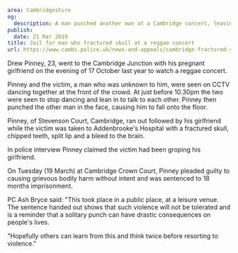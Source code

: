```yaml
area: Cambridgeshire
og:
  description: A man punched another man at a Cambridge concert, leaving him in hospital with a bleed to the brain.
publish:
  date: 21 Mar 2019
title: Jail for man who fractured skull at a reggae concert
url: https://www.cambs.police.uk/news-and-appeals/cambridge-fractured-skull-jail
```

Drew Pinney, 23, went to the Cambridge Junction with his pregnant girlfriend on the evening of 17 October last year to watch a reggae concert.

Pinney and the victim, a man who was unknown to him, were seen on CCTV dancing together at the front of the crowd. At just before 10.30pm the two were seen to stop dancing and lean in to talk to each other. Pinney then punched the other man in the face, causing him to fall onto the floor.

Pinney, of Stevenson Court, Cambridge, ran out followed by his girlfriend while the victim was taken to Addenbrooke's Hospital with a fractured skull, chipped teeth, split lip and a bleed to the brain.

In police interview Pinney claimed the victim had been groping his girlfriend.

On Tuesday (19 March) at Cambridge Crown Court, Pinney pleaded guilty to causing grievous bodily harm without intent and was sentenced to 18 months imprisonment.

PC Ash Bryce said: "This took place in a public place, at a leisure venue. The sentence handed out shows that such violence will not be tolerated and is a reminder that a solitary punch can have drastic consequences on people's lives.

"Hopefully others can learn from this and think twice before resorting to violence."
